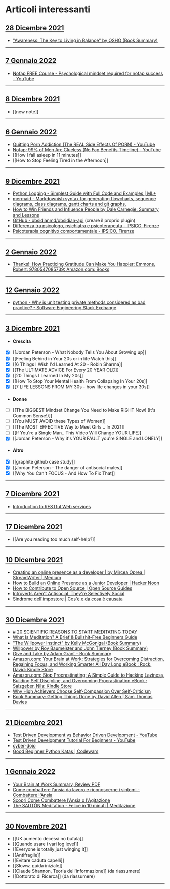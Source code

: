 # Articoli interessanti
## [28 Dicembre 2021](2021-12-28)
- ["Awareness: The Key to Living in Balance" by OSHO (Book Summary)](https://www.njlifehacks.com/awareness-by-osho-book-summary/)

---
## [7 Gennaio 2022](2022-01-07)
- [Nofap FREE Course - Psychological mindset required for nofap success - YouTube](https://www.youtube.com/watch?v=nxFDFvU7PbU)

---
## [8 Dicembre 2021](2021-12-08)
- [[new note]]

---
## [6 Gennaio 2022](2022-01-06)
- [Quitting Porn Addiction (The REAL Side Effects Of PORN) - YouTube](https://www.youtube.com/watch?v=UDs6fZJ4K1w)
- [Nofap: 99% of Men Are Clueless (No Fap Benefits Timeline) - YouTube](https://www.youtube.com/watch?v=AzetPwGZpJM)
-  [[How I fall asleep in 11 minutes]]
- [[How to Stop Feeling Tired in the Afternoon]]

---
## [9 Dicembre 2021](2021-12-09)
- [Python Logging - Simplest Guide with Full Code and Examples | ML+](https://www.machinelearningplus.com/python/python-logging-guide/)
- [mermaid - Markdownish syntax for generating flowcharts, sequence diagrams, class diagrams, gantt charts and git graphs.](https://mermaid-js.github.io/mermaid/#/)
- [How to Win Friends and Influence People by Dale Carnegie: Summary and Lessons](https://dansilvestre.com/how-to-win-friends-and-influence-people/)
- [GitHub - obsidianmd/obsidian-api](https://github.com/obsidianmd/obsidian-api) (creare il proprio plugin)
- [Differenza tra psicologo, psichiatra e psicoterapeuta - IPSICO, Firenze](https://www.ipsico.it/news/differenza-tra-psicologo-psichiatra-e-psicoterapeuta/)
- [Psicoterapia cognitivo comportamentale - IPSICO, Firenze](https://www.ipsico.it/terapia-cognitiva-comportamentale/)

---
## [2 Gennaio 2022](2022-01-02)
- [Thanks!: How Practicing Gratitude Can Make You Happier: Emmons, Robert: 9780547085739: Amazon.com: Books](https://www.amazon.com/Thanks-Practicing-Gratitude-Make-Happier/dp/0547085737/)

---
## [12 Gennaio 2022](2022-01-12)
- [python - Why is unit testing private methods considered as bad practice? - Software Engineering Stack Exchange](https://softwareengineering.stackexchange.com/questions/380287/why-is-unit-testing-private-methods-considered-as-bad-practice)

---
## [3 Dicembre 2021](2021-12-03)
- #### Crescita
- [x] [[Jordan Peterson - What Nobody Tells You About Growing up]]
- [x] [[Feeling Behind in Your 20s or in life Watch this]]
- [x] [[6 Things I Wish I'd Learned At 20 - Robin Sharma]]
- [x] [[The ULTIMATE ADVICE For Every 20 YEAR OLD]]
- [x] [[20 Things I Learned In My 20s]]
- [x] [[How To Stop Your Mental Health From Collapsing In Your 20s]]
- [x] [[7 LIFE LESSONS FROM MY 30s - how life changes in your 30s]]
- #### Donne
- [ ] [[The BIGGEST Mindset Change You Need to Make RIGHT Now! (It's Common Sense!)]]
- [ ] [[You MUST AVOID these Types of Women]]
- [ ] [[The MOST EFFECTIVE Way to Meet Girls .. In 2021]]
- [ ] [[If You're a Single Man.. This Video Will Change YOUR LIFE]]
- [x] [[Jordan Peterson - Why it's YOUR FAULT you're SINGLE and LONELY]]
- #### Altro
- [x] [[graphite github case study]]
- [x] [[Jordan Peterson - The danger of antisocial males]]
- [x] [[Why You Can't FOCUS - And How To Fix That]]

---
## [7 Dicembre 2021](2021-12-07)
- [Introduction to RESTful Web services](https://developer.ibm.com/articles/ws-restful/)

---
## [17 Dicembre 2021](2021-12-17)
- [[Are you reading too much self-help?]]

---
## [10 Dicembre 2021](2021-12-10)
- [Creating an online presence as a developer | by Mircea Oprea | StreamWriter | Medium](https://medium.com/streamwriter/creating-an-online-presence-as-a-developer-369ec79fb311)
- [How to Build an Online Presence as a Junior Developer | Hacker Noon](https://hackernoon.com/how-to-build-an-online-presence-as-a-junior-developer-c90bc096989b)
- [How to Contribute to Open Source | Open Source Guides](https://opensource.guide/how-to-contribute/)
- [Introverts Aren't Antisocial, They're Selectively Social](https://introvertdear.com/news/ways-that-introverts-socialize-differently-than-extroverts/#:~:text=Sometimes%20it's%20easy%20to%20spot,of%20real%20value%20to%20say.)
- [Sindrome dell'impostore | Cos'è e da cosa è causata](https://istitutosantachiara.it/la-sindrome-dellimpostore/#:~:text=La%20sindrome%20dell'impostore%20%C3%A8%20dunque%20il%20fenomeno%20per%20cui,indegnit%C3%A0%20e%20inefficienza%20professionale%20e)

---
## [30 Dicembre 2021](2021-12-30)
- [# 20 SCIENTIFIC REASONS TO START MEDITATING TODAY](https://emmaseppala.com/20-scientific-reasons-to-start-meditating-today/)
- [What Is Meditation? A Brief & Bullshit-Free Beginners Guide](https://www.njlifehacks.com/what-is-meditation/)
- ["The Willpower Instinct" by Kelly McGonigal (Book Summary)](https://www.njlifehacks.com/willpower-instinct-kelly-mcgonigal-summary/)
- [Willpower by Roy Baumeister and John Tierney (Book Summary)](https://www.njlifehacks.com/willpower-roy-baumeister-summary/)
- [Give and Take by Adam Grant - Book Summary](https://www.njlifehacks.com/give-and-take-adam-grant-summary/)
- [Amazon.com: Your Brain at Work: Strategies for Overcoming Distraction, Regaining Focus, and Working Smarter All Day Long eBook : Rock, David: Kindle Store](https://www.amazon.com/Your-Brain-Work-Strategies-Distraction-ebook/dp/B002Q1YE3K/)
- [Amazon.com: Stop Procrastinating: A Simple Guide to Hacking Laziness, Building Self Discipline, and Overcoming Procrastination eBook : Salzgeber, Nils: Kindle Store](https://www.amazon.com/dp/B077R2KGH5/)
- [Why High Achievers Choose Self-Compassion Over Self-Criticism](https://www.njlifehacks.com/self-compassion-versus-self-criticism/)
- [Book Summary: Getting Things Done by David Allen | Sam Thomas Davies](https://www.samuelthomasdavies.com/book-summaries/business/getting-things-done/)

---
## [21 Dicembre 2021](2021-12-21)
- [Test Driven Development vs Behavior Driven Development - YouTube](https://www.youtube.com/watch?v=Bq_oz7nCNUA)
- [Test Driven Development Tutorial For Beginners - YouTube](https://www.youtube.com/watch?v=yfP_v6qCdcs)
- [cyber-dojo](https://cyber-dojo.org/creator/home)
- [Good Beginner Python Katas | Codewars](https://www.codewars.com/collections/good-beginner-python-katas)

---
## [1 Gennaio 2022](2022-01-01)
- [Your Brain at Work Summary, Review PDF](https://lifeclub.org/books/your-brain-at-work-david-rock-review-summary)
- [Come combattere l’ansia da lavoro e riconoscerne i sintomi - Combattere l'Ansia](https://combatterelansia.com/combattere-ansia-da-lavoro-sintomi/#:~:text=L'ansia%20reattiva%20da%20lavoro,evento%20scatenante%2C%20per%20poi%20radicalizzarsi.)
- [Scopri Come Combattere l'Ansia o l'Agitazione](https://online.sviluppopersonalescientifico.com/meditazione-sq-combatterelansiacom-combattere-ansia/)
- [The SAUTÓN Meditation - Felice in 10 minuti | Meditazione](https://thesautonapproach.it/meditazione/)

---
## [30 Novembre 2021](2021-11-30)
- [[UK aumento decessi no bufala]]
- [[Quando usare i vari log level]]
- [[Everyone is totally just winging it]]
- [[Antifragile]]
- [[Evitare caduta capelli]]
- [[Sloww, guida iniziale]]
- [[Claude Shannon, Teoria dell'informazione]] (da riassumere)
- [[Dottorato di Ricerca]] (da riassumere)

---
